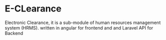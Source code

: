 # E-CLearance
Electronic Clearance, it is a sub-module of human resources management system (HRMS). written in angular for frontend and and Laravel API for Backend
